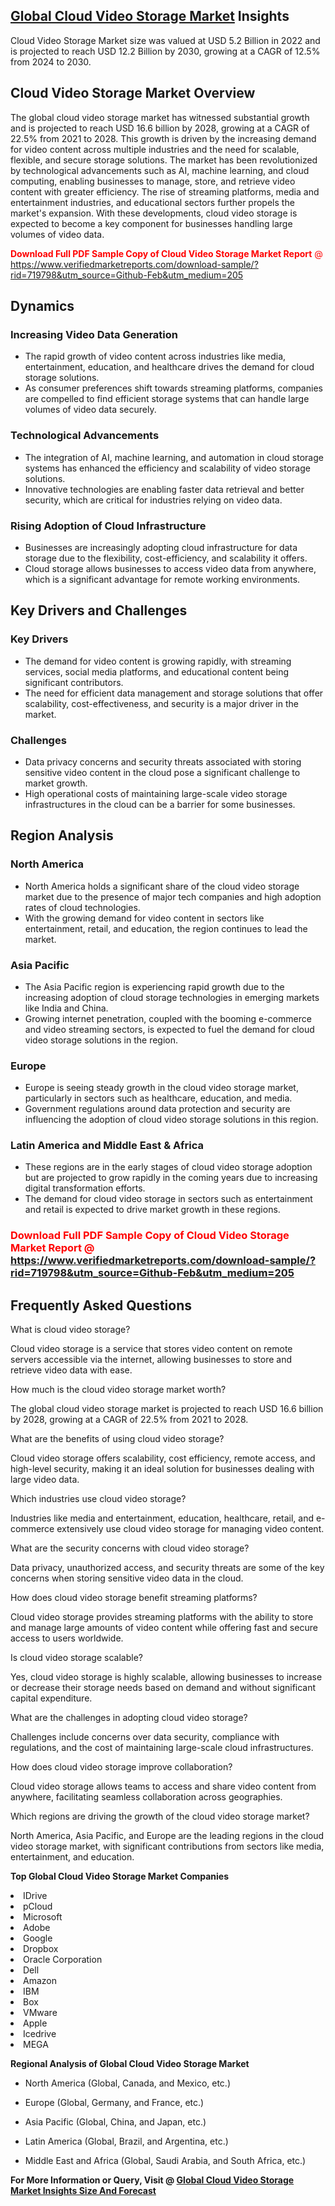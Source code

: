 <h2><a href="https://www.verifiedmarketreports.com/download-sample/?rid=719798&amp;utm_source=Github&amp;utm_medium=205" target="_blank">Global Cloud Video Storage Market</a> Insights</h2><p>Cloud Video Storage Market size was valued at USD 5.2 Billion in 2022 and is projected to reach USD 12.2 Billion by 2030, growing at a CAGR of 12.5% from 2024 to 2030.</p><p> <h2>Cloud Video Storage Market Overview</h2> <p>The global cloud video storage market has witnessed substantial growth and is projected to reach USD 16.6 billion by 2028, growing at a CAGR of 22.5% from 2021 to 2028. This growth is driven by the increasing demand for video content across multiple industries and the need for scalable, flexible, and secure storage solutions. The market has been revolutionized by technological advancements such as AI, machine learning, and cloud computing, enabling businesses to manage, store, and retrieve video content with greater efficiency. The rise of streaming platforms, media and entertainment industries, and educational sectors further propels the market's expansion. With these developments, cloud video storage is expected to become a key component for businesses handling large volumes of video data. </p> <p><p><span class=""><span style="color: #ff0000;"><strong>Download Full PDF Sample Copy of Cloud Video Storage Market Report</strong> @ </span><a href="https://www.verifiedmarketreports.com/download-sample/?rid=719798&amp;utm_source=Github-Feb&amp;utm_medium=205" target="_blank">https://www.verifiedmarketreports.com/download-sample/?rid=719798&amp;utm_source=Github-Feb&amp;utm_medium=205</a></span></p></p> <h2>Dynamics</h2> <h3>Increasing Video Data Generation</h3> <ul> <li>The rapid growth of video content across industries like media, entertainment, education, and healthcare drives the demand for cloud storage solutions.</li> <li>As consumer preferences shift towards streaming platforms, companies are compelled to find efficient storage systems that can handle large volumes of video data securely.</li> </ul> <h3>Technological Advancements</h3> <ul> <li>The integration of AI, machine learning, and automation in cloud storage systems has enhanced the efficiency and scalability of video storage solutions.</li> <li>Innovative technologies are enabling faster data retrieval and better security, which are critical for industries relying on video data.</li> </ul> <h3>Rising Adoption of Cloud Infrastructure</h3> <ul> <li>Businesses are increasingly adopting cloud infrastructure for data storage due to the flexibility, cost-efficiency, and scalability it offers.</li> <li>Cloud storage allows businesses to access video data from anywhere, which is a significant advantage for remote working environments.</li> </ul> <h2>Key Drivers and Challenges</h2> <h3>Key Drivers</h3> <ul> <li>The demand for video content is growing rapidly, with streaming services, social media platforms, and educational content being significant contributors.</li> <li>The need for efficient data management and storage solutions that offer scalability, cost-effectiveness, and security is a major driver in the market.</li> </ul> <h3>Challenges</h3> <ul> <li>Data privacy concerns and security threats associated with storing sensitive video content in the cloud pose a significant challenge to market growth.</li> <li>High operational costs of maintaining large-scale video storage infrastructures in the cloud can be a barrier for some businesses.</li> </ul> <h2>Region Analysis</h2> <h3>North America</h3> <ul> <li>North America holds a significant share of the cloud video storage market due to the presence of major tech companies and high adoption rates of cloud technologies.</li> <li>With the growing demand for video content in sectors like entertainment, retail, and education, the region continues to lead the market.</li> </ul> <h3>Asia Pacific</h3> <ul> <li>The Asia Pacific region is experiencing rapid growth due to the increasing adoption of cloud storage technologies in emerging markets like India and China.</li> <li>Growing internet penetration, coupled with the booming e-commerce and video streaming sectors, is expected to fuel the demand for cloud video storage solutions in the region.</li> </ul> <h3>Europe</h3> <ul> <li>Europe is seeing steady growth in the cloud video storage market, particularly in sectors such as healthcare, education, and media.</li> <li>Government regulations around data protection and security are influencing the adoption of cloud video storage solutions in this region.</li> </ul> <h3>Latin America and Middle East & Africa</h3> <ul> <li>These regions are in the early stages of cloud video storage adoption but are projected to grow rapidly in the coming years due to increasing digital transformation efforts.</li> <li>The demand for cloud video storage in sectors such as entertainment and retail is expected to drive market growth in these regions.</li> </ul> <h3><p><span class=""><span style="color: #ff0000;"><strong>Download Full PDF Sample Copy of Cloud Video Storage Market Report</strong> @ </span><a href="https://www.verifiedmarketreports.com/download-sample/?rid=719798&amp;utm_source=Github-Feb&amp;utm_medium=205" target="_blank">https://www.verifiedmarketreports.com/download-sample/?rid=719798&amp;utm_source=Github-Feb&amp;utm_medium=205</a></span></p></h3> <h2>Frequently Asked Questions</h2> <p>What is cloud video storage?</p> <p>Cloud video storage is a service that stores video content on remote servers accessible via the internet, allowing businesses to store and retrieve video data with ease.</p> <p>How much is the cloud video storage market worth?</p> <p>The global cloud video storage market is projected to reach USD 16.6 billion by 2028, growing at a CAGR of 22.5% from 2021 to 2028.</p> <p>What are the benefits of using cloud video storage?</p> <p>Cloud video storage offers scalability, cost efficiency, remote access, and high-level security, making it an ideal solution for businesses dealing with large video data.</p> <p>Which industries use cloud video storage?</p> <p>Industries like media and entertainment, education, healthcare, retail, and e-commerce extensively use cloud video storage for managing video content.</p> <p>What are the security concerns with cloud video storage?</p> <p>Data privacy, unauthorized access, and security threats are some of the key concerns when storing sensitive video data in the cloud.</p> <p>How does cloud video storage benefit streaming platforms?</p> <p>Cloud video storage provides streaming platforms with the ability to store and manage large amounts of video content while offering fast and secure access to users worldwide.</p> <p>Is cloud video storage scalable?</p> <p>Yes, cloud video storage is highly scalable, allowing businesses to increase or decrease their storage needs based on demand and without significant capital expenditure.</p> <p>What are the challenges in adopting cloud video storage?</p> <p>Challenges include concerns over data security, compliance with regulations, and the cost of maintaining large-scale cloud infrastructures.</p> <p>How does cloud video storage improve collaboration?</p> <p>Cloud video storage allows teams to access and share video content from anywhere, facilitating seamless collaboration across geographies.</p> <p>Which regions are driving the growth of the cloud video storage market?</p> <p>North America, Asia Pacific, and Europe are the leading regions in the cloud video storage market, with significant contributions from sectors like media, entertainment, and education.</p> </p><p><strong>Top Global Cloud Video Storage Market Companies</strong></p><div data-test-id=""><p><li>IDrive</li><li> pCloud</li><li> Microsoft</li><li> Adobe</li><li> Google</li><li> Dropbox</li><li> Oracle Corporation</li><li> Dell</li><li> Amazon</li><li> IBM</li><li> Box</li><li> VMware</li><li> Apple</li><li> Icedrive</li><li> MEGA</li></p><div><strong>Regional Analysis of&nbsp;Global Cloud Video Storage Market</strong></div><ul><li dir="ltr"><p dir="ltr">North America&nbsp;(Global, Canada, and Mexico, etc.)</p></li><li dir="ltr"><p dir="ltr">Europe (Global, Germany, and France, etc.)</p></li><li dir="ltr"><p dir="ltr">Asia Pacific&nbsp;(Global, China, and Japan, etc.)</p></li><li dir="ltr"><p dir="ltr">Latin America&nbsp;(Global, Brazil, and Argentina, etc.)</p></li><li dir="ltr">Middle East and Africa&nbsp;(Global, Saudi Arabia, and South Africa, etc.)</li></ul><p><strong>For More Information or Query, Visit @&nbsp;</strong><strong><a href="https://www.verifiedmarketreports.com/product/cloud-video-storage-market/?utm_source=Github&amp;utm_medium=205" target="_blank">Global Cloud Video Storage Market Insights Size And Forecast</a></strong></p></div>
